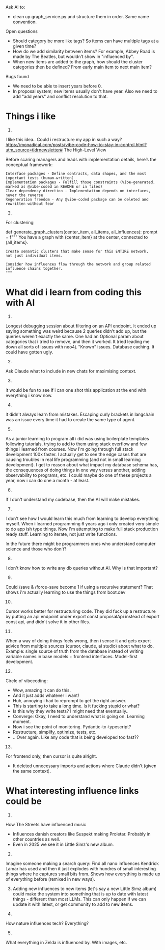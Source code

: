 Ask AI to:
- clean up graph_service.py and structure them in order. Same name convention.

Open questions
- Should category be more like tags? So items can have multiple tags at a given time? 
- How do we add similarity between items? For example, Abbey Road is made by The Beatles, but wouldn't show in "influenced by".
- When new items are added to the graph, how should the cluster categories then be defined? From early main item to next main item? 

Bugs found
- We need to be able to insert years before 0.
- In proposal system; new items usually don't have year. Also we need to add "add years" and conflict resolution to that. 

# Things i like
1.
I like this idea.. Could i restructure my app in such a way? https://monadical.com/posts/vibe-code-how-to-stay-in-control.html?utm_source=tldrnewsletter#
The High-Level View

Before scaring managers and leads with implementation details, here’s the conceptual framework:

    Interface packages - Define contracts, data shapes, and the most important tests (human-written)
    Implementation packages - Fulfill those constraints (Vibe-generated, marked as @vibe-coded in README or in files)
    Clear dependency direction - Implementation depends on interfaces, never the reverse
    Regeneration freedom - Any @vibe-coded package can be deleted and rewritten without fear

2.
For clustering

def generate_graph_clusters(center_item, all_items, all_influences):
    prompt = f"""
    You have a graph with {center_item} at the center, connected to {all_items}.
    
    Create semantic clusters that make sense for this ENTIRE network, 
    not just individual items.
    
    Consider how influences flow through the network and group related 
    influence chains together.
    """



# What did i learn from coding this with AI
1.
Longest debugging session about filtering on an API endpoint. It ended up saying something was weird because 2 queries didn't add up, but the queries weren't exactly the same. One had an Optional param about categories that i tried to remove, and then it worked. It tried leading me down all sorts of issues with neo4j. "Known" issues. Database caching. It could have gotten ugly. 

2. 
Ask Claude what to include in new chats for maximising context. 

3.
It would be fun to see if i can one shot this application at the end with everything i know now.

4. 
It didn't always learn from mistakes. Escaping curly brackets in langchain was an issue every time it had to create the same type of agent. 

5. 
As a junior learning to program all i did was using boilerplate templates following tutorials, trying to add to them using stack overflow and few things i learned from courses. 
Now I'm going through full stack development 100x faster. I actually get to see the edge cases that are causing troubles in real life programming (and not in small learning development). I get to reason about what impact my database schema has, the consequences of doing things in one way versus another, adding observability to programs, etc. I could maybe do one of these projects a year, now i can do one a month - at least. 

6.
If I don't understand my codebase, then the AI will make mistakes.

7.
I don't see how I would learn this much from learning to develop everything myself. When i learned programming 6 years ago i only created very simple to do app ish type things. Now I'm attempting to make full stack production ready stuff. Learning to iterate, not just write functions.

In the future there might be programmers ones who understand computer science and those who don't?

8. 
I don't know how to write any db queries without AI. Why is that important? 

9. 
Could /save & /force-save become 1 if using a recursive statement? That shows i'm actually learning to use the things from boot.dev

10.
Cursor works better for restructuring code. They did fuck up a restructure by putting an api endpoint under export const proposalApi instead of export const api, and didn't solve it in other files. 

11.
When a way of doing things feels wrong, then i sense it and gets expert advice from multiple sources (cursor, claude, ai studio) about what to do. Example: single source of truth from the database instead of writing variable names in base models + frontend interfaces. Model-first development. 

12.
Circle of vibecoding:
- Wow, amazing it can do this.
- And it just adds whatever i want!
- Huh, annoying i had to reprompt to get the right answer.
- This is starting to take a long time. Is it fucking stupid or what?
- Is this why they write tests? I might need that eventually.. 
- Converge: Okay, I need to understand what is going on. Learning moment.
- Now i see the point of monitoring. Pydantic-to-typescript?
- Restructure, simplify, optimize, tests, etc. 
- .. Over again.
Like any code that is being developed too fast?? 

13. 
For frontend only, then cursor is quite alright. 
- It deleted unnecessary imports and actions where Claude didn't (given the same context).


# What interesting influence links could be
1. 
How The Streets have influenced music
- Influences danish creators like Suspekt making Proletar. Probably in other countries as well.
- Even in 2025 we see it in Little Simz's new album.

2.
Imagine someone making a search query: Find all nano influences Kendrick Lamar has used and then it just explodes with hundres of small interesting things where he captures small bits from. Shows how everything is made up of everything before (remixed in new ways). 

3. Adding new influences to new items (let's say a new Little Simz album) could make the system into something that is up to date with latest things - different than most LLMs. This can only happen if we can update it with latest, or get community to add to new items. 

4. 
How nature influences tech? Everything?

5. 
What everything in Zelda is influenced by. With images, etc. 